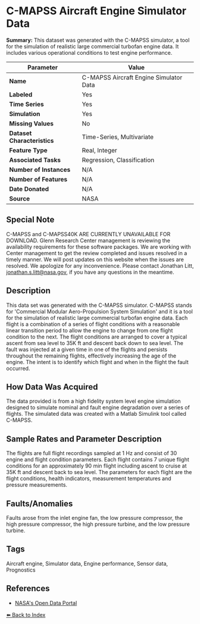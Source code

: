 # C-MAPSS Aircraft Engine Simulator Data

**Summary:** This dataset was generated with the C-MAPSS simulator, a tool for the simulation of realistic large commercial turbofan engine data. It includes various operational conditions to test engine performance.

| Parameter | Value |
| --- | --- |
| **Name** | C-MAPSS Aircraft Engine Simulator Data |
| **Labeled** | Yes |
| **Time Series** | Yes |
| **Simulation** | Yes |
| **Missing Values** | No |
| **Dataset Characteristics** | Time-Series, Multivariate |
| **Feature Type** | Real, Integer |
| **Associated Tasks** | Regression, Classification |
| **Number of Instances** | N/A |
| **Number of Features** | N/A |
| **Date Donated** | N/A |
| **Source** | NASA |

## Special Note

C-MAPSS and C-MAPSS40K ARE CURRENTLY UNAVAILABLE FOR DOWNLOAD. Glenn Research Center management is reviewing the availability requirements for these software packages. We are working with Center management to get the review completed and issues resolved in a timely manner. We will post updates on this website when the issues are resolved. We apologize for any inconvenience. Please contact Jonathan Litt, jonathan.s.litt@nasa.gov, if you have any questions in the meantime.

## Description

This data set was generated with the C-MAPSS simulator. C-MAPSS stands for 'Commercial Modular Aero-Propulsion System Simulation' and it is a tool for the simulation of realistic large commercial turbofan engine data. Each flight is a combination of a series of flight conditions with a reasonable linear transition period to allow the engine to change from one flight condition to the next. The flight conditions are arranged to cover a typical ascent from sea level to 35K ft and descent back down to sea level. The fault was injected at a given time in one of the flights and persists throughout the remaining flights, effectively increasing the age of the engine. The intent is to identify which flight and when in the flight the fault occurred.

## How Data Was Acquired

The data provided is from a high fidelity system level engine simulation designed to simulate nominal and fault engine degradation over a series of flights. The simulated data was created with a Matlab Simulink tool called C-MAPSS.

## Sample Rates and Parameter Description

The flights are full flight recordings sampled at 1 Hz and consist of 30 engine and flight condition parameters. Each flight contains 7 unique flight conditions for an approximately 90 min flight including ascent to cruise at 35K ft and descent back to sea level. The parameters for each flight are the flight conditions, health indicators, measurement temperatures and pressure measurements.

## Faults/Anomalies

Faults arose from the inlet engine fan, the low pressure compressor, the high pressure compressor, the high pressure turbine, and the low pressure turbine.

## Tags

Aircraft engine, Simulator data, Engine performance, Sensor data, Prognostics

## References

- [NASA's Open Data Portal](https://data.nasa.gov/dataset/C-MAPSS-Aircraft-Engine-Simulator-Data/xaut-bemq/about_data)

[⬅️ Back to Index](../README.md)
